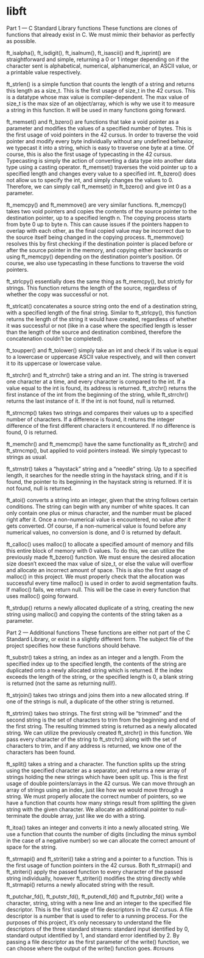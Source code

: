 # libft

Part 1 — C Standard Library functions
These functions are clones of functions that already exist in C. We must mimic their behavior as perfectly as possible.

ft_isalpha(), ft_isdigit(), ft_isalnum(), ft_isascii() and ft_isprint() are straightforward and simple, returning a 0 or 1 integer depending on if the character sent is alphabetical, numerical, alphanumerical, an ASCII value, or a printable value respectively.

ft_strlen() is a simple function that counts the length of a string and returns this length as a size_t. This is the first usage of size_t in the 42 cursus. This is a datatype whose max value is compiler-dependent. The max value of size_t is the max size of an object/array, which is why we use it to measure a string in this function. It will be used in many functions going forward.

ft_memset() and ft_bzero() are functions that take a void pointer as a parameter and modifies the values of a specified number of bytes. This is the first usage of void pointers in the 42 cursus. In order to traverse the void pointer and modify every byte individually without any undefined behavior, we typecast it into a string, which is easy to traverse one byte at a time. Of course, this is also the first usage of typecasting in the 42 cursus. Typecasting is simply the action of converting a data type into another data type using a casting operator. ft_memset() traverses the void pointer up to a specified length and changes every value to a specified int. ft_bzero() does not allow us to specify the int, and simply changes the values to 0. Therefore, we can simply call ft_memset() in ft_bzero() and give int 0 as a parameter.

ft_memcpy() and ft_memmove() are very similar functions. ft_memcpy() takes two void pointers and copies the contents of the source pointer to the destination pointer, up to a specified length n. The copying process starts from byte 0 up to byte n. This can cause issues if the pointers happen to overlap with each other, as the final copied value may be incorrect due to the source itself being changed in the copying process. ft_memmove() resolves this by first checking if the destination pointer is placed before or after the source pointer in the memory, and copying either backwards or using ft_memcpy() depending on the destination pointer’s position. Of course, we also use typecasting in these functions to traverse the void pointers.

ft_strlcpy() essentially does the same thing as ft_memcpy(), but strictly for strings. This function returns the length of the source, regardless of whether the copy was successful or not.

ft_strlcat() concatenates a source string onto the end of a destination string, with a specified length of the final string. Similar to ft_strlcpy(), this function returns the length of the string it would have created, regardless of whether it was successful or not (like in a case where the specified length is lesser than the length of the source and destination combined, therefore the concatenation couldn’t be completed).

ft_toupper() and ft_tolower() simply take an int and check if its value is equal to a lowercase or uppercase ASCII value respectively, and will then convert it to its uppercase or lowercase value.

ft_strchr() and ft_strrchr() take a string and an int. The string is traversed one character at a time, and every character is compared to the int. If a value equal to the int is found, its address is returned. ft_strchr() returns the first instance of the int from the beginning of the string, while ft_strrchr() returns the last instance of it. If the int is not found, null is returned.

ft_strncmp() takes two strings and compares their values up to a specified number of characters. If a difference is found, it returns the integer difference of the first different characters it encountered. If no difference is found, 0 is returned.

ft_memchr() and ft_memcmp() have the same functionality as ft_strchr() and ft_strncmp(), but applied to void pointers instead. We simply typecast to strings as usual.

ft_strnstr() takes a “haystack” string and a “needle” string. Up to a specified length, it searches for the needle string in the haystack string, and if it is found, the pointer to its beginning in the haystack string is returned. If it is not found, null is returned.

ft_atoi() converts a string into an integer, given that the string follows certain conditions. The string can begin with any number of white spaces. It can only contain one plus or minus character, and the number must be placed right after it. Once a non-numerical value is encountered, no value after it gets converted. Of course, if a non-numerical value is found before any numerical values, no conversion is done, and 0 is returned by default.

ft_calloc() uses malloc() to allocate a specified amount of memory and fills this entire block of memory with 0 values. To do this, we can utilize the previously made ft_bzero() function. We must ensure the desired allocation size doesn’t exceed the max value of size_t, or else the value will overflow and allocate an incorrect amount of space. This is also the first usage of malloc() in this project. We must properly check that the allocation was successful every time malloc() is used in order to avoid segmentation faults. If malloc() fails, we return null. This will be the case in every function that uses malloc() going forward.

ft_strdup() returns a newly allocated duplicate of a string, creating the new string using malloc() and copying the contents of the string taken as a parameter.

Part 2 — Additional functions
These functions are either not part of the C Standard Library, or exist in a slightly different form. The subject file of the project specifies how these functions should behave.

ft_substr() takes a string, an index as an integer and a length. From the specified index up to the specified length, the contents of the string are duplicated onto a newly allocated string which is returned. If the index exceeds the length of the string, or the specified length is 0, a blank string is returned (not the same as returning null!).

ft_strjoin() takes two strings and joins them into a new allocated string. If one of the strings is null, a duplicate of the other string is returned.

ft_strtrim() takes two strings. The first string will be “trimmed” and the second string is the set of characters to trim from the beginning and end of the first string. The resulting trimmed string is returned as a newly allocated string. We can utilize the previously created ft_strchr() in this function. We pass every character of the string to ft_strchr() along with the set of characters to trim, and if any address is returned, we know one of the characters has been found.

ft_split() takes a string and a character. The function splits up the string using the specified character as a separator, and returns a new array of strings holding the new strings which have been split up. This is the first usage of double pointers/arrays in the 42 cursus. We can move through an array of strings using an index, just like how we would move through a string. We must properly allocate the correct number of pointers, so we have a function that counts how many strings result from splitting the given string with the given character. We allocate an additional pointer to null-terminate the double array, just like we do with a string.

ft_itoa() takes an integer and converts it into a newly allocated string. We use a function that counts the number of digits (including the minus symbol in the case of a negative number) so we can allocate the correct amount of space for the string.

ft_strmapi() and ft_striteri() take a string and a pointer to a function. This is the first usage of function pointers in the 42 cursus. Both ft_strmapi() and ft_striteri() apply the passed function to every character of the passed string individually, however ft_striteri() modifies the string directly while ft_strmapi() returns a newly allocated string with the result.

ft_putchar_fd(), ft_putstr_fd(), ft_putendl_fd() and ft_putnbr_fd() write a character, string, string with a new line and an integer to the specified file descriptor. This is the first usage of file descriptors in the 42 cursus. A file descriptor is a number that is used to refer to a running process. For the purposes of this project, it’s only necessary to understand the file descriptors of the three standard streams: standard input identified by 0, standard output identified by 1, and standard error identified by 2. By passing a file descriptor as the first parameter of the write() function, we can choose where the output of the write() function goes.
#crouns
